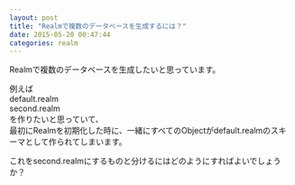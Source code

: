 ```yaml
---
layout: post
title: "Realmで複数のデータベースを生成するには？"
date: 2015-05-20 00:47:44
categories: realm
---
```

<p>Realmで複数のデータベースを生成したいと思っています。</p>

<p>例えば<br>
default.realm<br>
second.realm<br>
を作りたいと思っていて、<br>
最初にRealmを初期化した時に、一緒にすべてのObjectがdefault.realmのスキーマとして作られてしまいます。</p>

<p>これをsecond.realmにするものと分けるにはどのようにすればよいでしょうか？</p>
